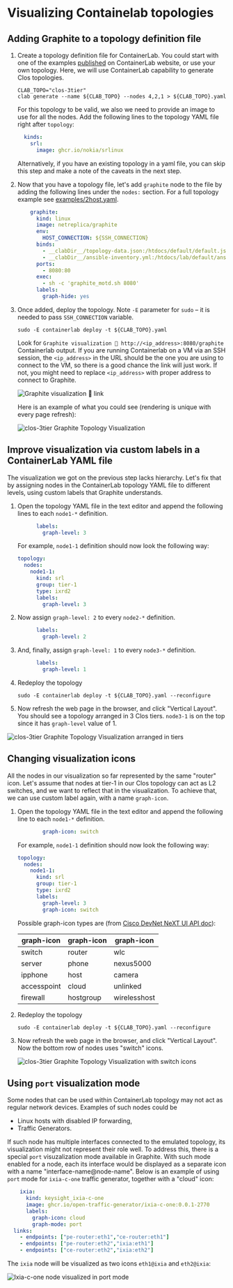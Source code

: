 # Visualizing Containelab topologies

## Adding Graphite to a topology definition file


1. Create a topology definition file for ContainerLab. You could start with one of the examples [published](https://containerlab.dev/lab-examples/lab-examples/) on ContainerLab website, or use your own topology. Here, we will use ContainerLab capability to generate Clos topologies.

    ```Shell
    CLAB_TOPO="clos-3tier"
    clab generate --name ${CLAB_TOPO} --nodes 4,2,1 > ${CLAB_TOPO}.yaml
    ```

    For this topology to be valid, we also we need to provide an image to use for all the nodes. Add the following lines to the topology YAML file right after `topology`:

    ```Yaml
      kinds:
        srl:
          image: ghcr.io/nokia/srlinux
    ```

    Alternatively, if you have an existing topology in a yaml file, you can skip this step and make a note of the caveats in the next step.

2. Now that you have a topology file, let's add `graphite` node to the file by adding the following lines under the `nodes:` section.  For a full topology example see [examples/2host.yaml](../examples/2host.yaml).

    ```Yaml
        graphite:
          kind: linux
          image: netreplica/graphite
          env:
            HOST_CONNECTION: ${SSH_CONNECTION}
          binds:
            - __clabDir__/topology-data.json:/htdocs/default/default.json:ro
            - __clabDir__/ansible-inventory.yml:/htdocs/lab/default/ansible-inventory.yml:ro
          ports:
            - 8080:80
          exec:
            - sh -c 'graphite_motd.sh 8080'
          labels:
            graph-hide: yes
    ```

3. Once added, deploy the topology. Note `-E` parameter for `sudo` – it is needed to pass `SSH_CONNECTION` variable.

    ```Shell
    sudo -E containerlab deploy -t ${CLAB_TOPO}.yaml
    ```

    Look for `Graphite visualization 🎨 http://<ip_address>:8080/graphite` Containerlab output. If you are running Containerlab on a VM via an SSH session, the `<ip_address>` in the URL should be the one you are using to connect to the VM, so there is a good chance the link will just work. If not, you might need to replace `<ip_address>` with proper address to connect to Graphite.

    ![Graphite visualization 🎨 link](../images/clab-deploy-graphite-url-2host.png)

    Here is an example of what you could see (rendering is unique with every page refresh):

    ![clos-3tier Graphite Topology Visualization](../images/clos-3tier.clab.png)

## Improve visualization via custom labels in a ContainerLab YAML file

The visualization we got on the previous step lacks hierarchy. Let's fix that by assigning nodes in the ContainerLab topology YAML file to different levels, using custom labels that Graphite understands.

1. Open the topology YAML file in the text editor and append the following lines to each `node1-*` definition.

    ```Yaml
          labels:
            graph-level: 3
    ```

    For example, `node1-1` definition should now look the following way:

    ```Yaml
    topology:
      nodes:
        node1-1:
          kind: srl
          group: tier-1
          type: ixrd2
          labels:
            graph-level: 3
    ```

2. Now assign `graph-level: 2` to every `node2-*` definition.

    ```Yaml
          labels:
            graph-level: 2
    ```

3. And, finally, assign `graph-level: 1` to every `node3-*` definition.

    ```Yaml
          labels:
            graph-level: 1
    ```

4. Redeploy the topology

    ```Shell
    sudo -E containerlab deploy -t ${CLAB_TOPO}.yaml --reconfigure
    ```

5. Now refresh the web page in the browser, and click "Vertical Layout". You should see a topology arranged in 3 Clos tiers. `node3-1` is on the top since it has `graph-level` value of 1.

![clos-3tier Graphite Topology Visualization arranged in tiers](../images/clos-3tier.clab.levels.png)

## Changing visualization icons

All the nodes in our visualization so far represented by the same "router" icon. Let's assume that nodes at tier-1 in our Clos topology can act as L2 switches, and we want to reflect that in the visualization. To achieve that, we can use custom label again, with a name `graph-icon`.


1. Open the topology YAML file in the text editor and append the following line to each `node1-*` definition.

    ```Yaml
            graph-icon: switch
    ```

    For example, `node1-1` definition should now look the following way:

    ```Yaml
    topology:
      nodes:
        node1-1:
          kind: srl
          group: tier-1
          type: ixrd2
          labels:
            graph-level: 3
            graph-icon: switch
    ```

      Possible graph-icon types are (from [Cisco DevNet NeXT UI API doc](https://developer.cisco.com/site/neXt/document/api-reference-manual/files/src_js_graphic_svg_Icons.js/#l11)):

    | graph-icon | graph-icon | graph-icon |
    |---|---|---|
    |switch|router|wlc|
    |server|phone|nexus5000|
    |ipphone|host|camera|
    |accesspoint|cloud|unlinked|
    |firewall|hostgroup|wirelesshost|

4. Redeploy the topology

    ```Shell
    sudo -E containerlab deploy -t ${CLAB_TOPO}.yaml --reconfigure
    ```

3. Now refresh the web page in the browser, and click "Vertical Layout". Now the bottom row of nodes uses "switch" icons.

    ![clos-3tier Graphite Topology Visualization with switch icons](../images/clos-3tier.clab.icons.png)

## Using `port` visualization mode

Some nodes that can be used within ContainerLab topology may not act as regular network devices. Examples of such nodes could be

  * Linux hosts with disabled IP forwarding,
  * Traffic Generators.

If such node has multiple interfaces connected to the emulated topology, its visualization might not represent their role well. To address this, there is a special `port` visuzalization mode available in Graphite. With such mode enabled for a node, each its interface would be displayed as a separate icon with a name "interface-name@node-name". Below is an example of using `port` mode for `ixia-c-one` traffic generator, together with a "cloud" icon:

```Yaml
    ixia:
      kind: keysight_ixia-c-one
      image: ghcr.io/open-traffic-generator/ixia-c-one:0.0.1-2770
      labels:
        graph-icon: cloud
        graph-mode: port
  links:
    - endpoints: ["pe-router:eth1","ce-router:eth1"]
    - endpoints: ["pe-router:eth2","ixia:eth1"]
    - endpoints: ["ce-router:eth2","ixia:eth2"]
```

The `ixia` node will be visualized as two icons `eth1@ixia` and `eth2@ixia`:

![Ixia-c-one node visualized in port mode](/images/clab-graphite-ixia-ports-cloud.png)
